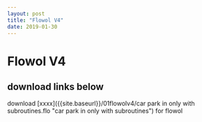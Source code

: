 ```yaml
---
layout: post
title: "Flowol V4"
date: 2019-01-30
---
```

# **Flowol V4**

## download links below

download [xxxx]({{site.baseurl}}/01flowolv4/car park in only with subroutines.flo "car park in only with subroutines") for flowol